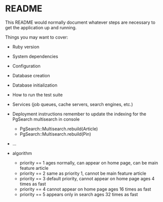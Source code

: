 # README

This README would normally document whatever steps are necessary to get the
application up and running.

Things you may want to cover:

* Ruby version

* System dependencies

* Configuration

* Database creation

* Database initialization

* How to run the test suite

* Services (job queues, cache servers, search engines, etc.)

* Deployment instructions
  remember to update the indexing for the PgSearch multisearch in console
  - PgSearch::Multisearch.rebuild(Article)
  - PgSearch::Multisearch.rebuild(Pin)

* ...

* algorithm
    - priority == 1
      ages normally, can appear on home page, can be main feature article
    - priority == 2
      same as priority 1, cannot be main feature article
    - priority == 3
      default priority, cannot appear on home page
      ages 4 times as fast
    - priority == 4
      cannot appear on home page
      ages 16 times as fast
    - priority == 5
      appears only in search
      ages 32 times as fast
